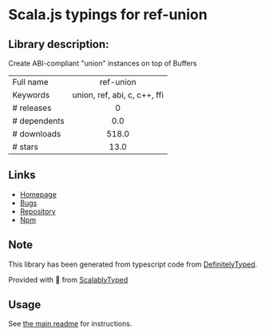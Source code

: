 
# Scala.js typings for ref-union


## Library description:
Create ABI-compliant "union" instances on top of Buffers

|                    |                 |
| ------------------ | :-------------: |
| Full name          | ref-union |
| Keywords           | union, ref, abi, c, c++, ffi |
| # releases         | 0 |
| # dependents       | 0.0 |
| # downloads        | 518.0 |
| # stars            | 13.0 |

## Links
- [Homepage](https://github.com/TooTallNate/ref-union#readme)
- [Bugs](https://github.com/TooTallNate/ref-union/issues)
- [Repository](https://github.com/TooTallNate/ref-union)
- [Npm](https://www.npmjs.com/package/ref-union)
    


## Note
This library has been generated from typescript code from [DefinitelyTyped](https://definitelytyped.org).

Provided with :purple_heart: from [ScalablyTyped](https://github.com/oyvindberg/ScalablyTyped)

## Usage
See [the main readme](../../readme.md) for instructions.


